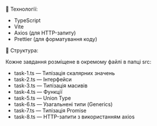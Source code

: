 🔧 Технології:

- TypeScript  
- Vite  
- Axios (для HTTP-запиту)  
- Prettier (для форматування коду)

📁 Структура:

Кожне завдання розміщене в окремому файлі в папці src:

- task-1.ts — Типізація скалярних значень  
- task-2.ts — Інтерфейси  
- task-3.ts — Типізація масивів  
- task-4.ts — Функції  
- task-5.ts — Union Type  
- task-6.ts — Узагальнені типи (Generics)  
- task-7.ts — Типізація Promise  
- task-8.ts — HTTP-запити з використанням axios

